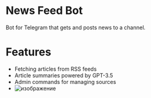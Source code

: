 # News Feed Bot

Bot for Telegram that gets and posts news to a channel.

# Features

- Fetching articles from RSS feeds
- Article summaries powered by GPT-3.5
- Admin commands for managing sources
- ![изображение](https://github.com/vladrepyj/news-feed-bot/assets/96382293/f7eedd9a-259d-41be-9a48-ebbdbb4323bc)
